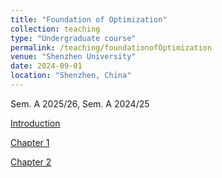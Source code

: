 ```yaml
---
title: "Foundation of Optimization"
collection: teaching
type: "Undergraduate course"
permalink: /teaching/foundationofOptimization
venue: "Shenzhen University"
date: 2024-09-01
location: "Shenzhen, China"
---
```


Sem. A 2025/26, Sem. A 2024/25


<a class="button pdf" href="https://li-x-p.github.io/files/Course/foundationofOptimization/Intro.pdf" rel="permalink">Introduction</a>

<a class="button pdf" href="https://li-x-p.github.io/files/Course/foundationofOptimization/Chapter_1.pdf" rel="permalink">Chapter 1</a>

<a class="button pdf" href="https://li-x-p.github.io/files/Course/foundationofOptimization/Chapter_2.pdf" rel="permalink">Chapter 2</a>

<!--<a class="button pdf" href="https://li-x-p.github.io/files/Course/foundationofOptimization/Chapter_3.pdf" rel="permalink">Chapter 3</a>

<a class="button pdf" href="https://li-x-p.github.io/files/Course/foundationofOptimization/Chapter_4.pdf" rel="permalink">Chapter 4</a>-->

